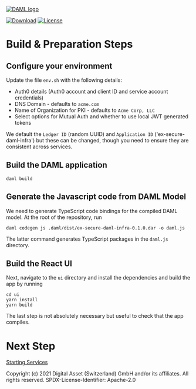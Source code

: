 [![DAML logo](https://daml.com/wp-content/uploads/2020/03/logo.png)](https://www.daml.com)

[![Download](https://img.shields.io/github/release/digital-asset/daml.svg?label=Download)](https://docs.daml.com/getting-started/installation.html)
[![License](https://img.shields.io/badge/License-Apache%202.0-blue.svg)](https://github.com/digital-asset/daml/blob/master/LICENSE)

# Build & Preparation Steps

## Configure your environment

Update the file ```env.sh``` with the following details:

- Auth0 details (Auth0 account and client ID and service account credentials)
- DNS Domain - defaults to ```acme.com```
- Name of Organization for PKI - defaults to ```Acme Corp, LLC```
- Select options for Mutual Auth and whether to use local JWT generated tokens

We default the ```Ledger ID``` (random UUID) and ```Application ID``` ('ex-secure-daml-infra') but these can be changed, though you need to ensure 
they are consistent across services.

## Build the DAML application

```
daml build
```

## Generate the Javascript code from DAML Model
  
We need to generate TypeScript code bindings for the compiled DAML model.
At the root of the repository, run
```
daml codegen js .daml/dist/ex-secure-daml-infra-0.1.0.dar -o daml.js
```
The latter command generates TypeScript packages in the `daml.js` directory.

## Build the React UI
Next, navigate to the `ui` directory and install the dependencies and build the app by running
```
cd ui
yarn install
yarn build
```
The last step is not absolutely necessary but useful to check that the app compiles.

# Next Step

[Starting Services](./StartingServices.md)

Copyright (c) 2021 Digital Asset (Switzerland) GmbH and/or its affiliates. All rights reserved.
SPDX-License-Identifier: Apache-2.0
